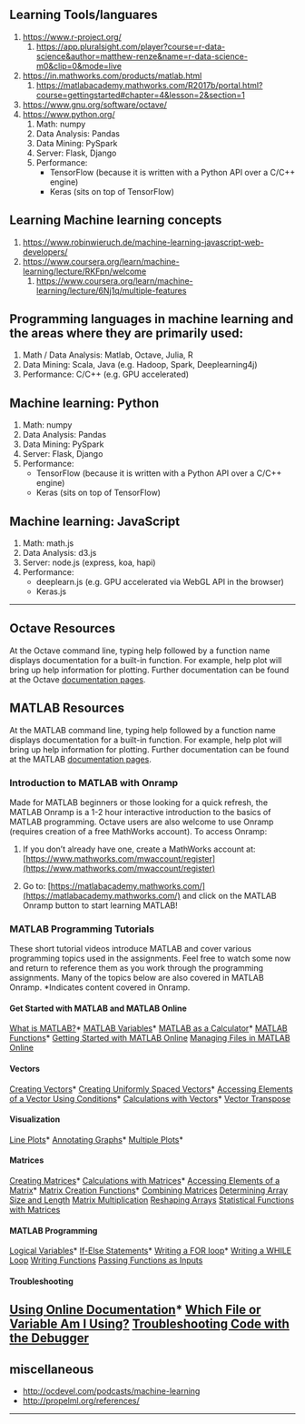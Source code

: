 ## Learning Tools/languares
1. https://www.r-project.org/
      1. https://app.pluralsight.com/player?course=r-data-science&author=matthew-renze&name=r-data-science-m0&clip=0&mode=live
2. https://in.mathworks.com/products/matlab.html
      1. https://matlabacademy.mathworks.com/R2017b/portal.html?course=gettingstarted#chapter=4&lesson=2&section=1
3. https://www.gnu.org/software/octave/
4. https://www.python.org/
      1. Math: numpy
      2. Data Analysis: Pandas
      3. Data Mining: PySpark
      4. Server: Flask, Django
      5. Performance:
          * TensorFlow (because it is written with a Python API over a C/C++ engine)
          * Keras (sits on top of TensorFlow)

## Learning Machine learning concepts
1. https://www.robinwieruch.de/machine-learning-javascript-web-developers/
2. https://www.coursera.org/learn/machine-learning/lecture/RKFpn/welcome
      1. https://www.coursera.org/learn/machine-learning/lecture/6Nj1q/multiple-features


## Programming languages in machine learning and the areas where they are primarily used:
1. Math / Data Analysis: Matlab, Octave, Julia, R
2. Data Mining: Scala, Java (e.g. Hadoop, Spark, Deeplearning4j)
3. Performance: C/C++ (e.g. GPU accelerated)

## Machine learning: Python
1. Math: numpy
2. Data Analysis: Pandas
3. Data Mining: PySpark
4. Server: Flask, Django
5. Performance:
    * TensorFlow (because it is written with a Python API over a C/C++ engine)
    * Keras (sits on top of TensorFlow)

## Machine learning: JavaScript
1. Math: math.js
2. Data Analysis: d3.js
3. Server: node.js (express, koa, hapi)
4. Performance:
    * deeplearn.js (e.g. GPU accelerated via WebGL API in the browser)
    * Keras.js
---------------------------------------------------------
## Octave Resources
At the Octave command line, typing help followed by a function name displays documentation for a built-in function. For example, help plot will bring up help information for plotting. Further documentation can be found at the Octave [documentation pages](http://www.gnu.org/software/octave/doc/interpreter/).

## MATLAB Resources
At the MATLAB command line, typing help followed by a function name displays documentation for a built-in function. For example, help plot will bring up help information for plotting. Further documentation can be found at the MATLAB [documentation pages](http://www.mathworks.com/help/matlab/).

### Introduction to MATLAB with Onramp
Made for MATLAB beginners or those looking for a quick refresh, the MATLAB Onramp is a 1-2 hour interactive introduction to the basics of MATLAB programming. Octave users are also welcome to use Onramp (requires creation of a free MathWorks account). To access Onramp:

1.	If you don’t already have one, create a MathWorks account at: [https://www.mathworks.com/mwaccount/register](https://www.mathworks.com/mwaccount/register)

2.	Go to: [https://matlabacademy.mathworks.com/](https://matlabacademy.mathworks.com/) and click on the MATLAB Onramp button to start learning MATLAB!

### MATLAB Programming Tutorials
These short tutorial videos introduce MATLAB and cover various programming topics used in the assignments. Feel free to watch some now and return to reference them as you work through the programming assignments. Many of the topics below are also covered in MATLAB Onramp. *Indicates content covered in Onramp.

#### Get Started with MATLAB and MATLAB Online
[What is MATLAB?](https://youtu.be/WYG2ZZjgp5M)*
[MATLAB Variables](https://youtu.be/0w9NKt6Fixk)*
[MATLAB as a Calculator](https://youtu.be/aRSkNpCSgWY)*
[MATLAB Functions](https://youtu.be/RJp46UVQBic)*
[Getting Started with MATLAB Online](https://youtu.be/XjzxCVWKz58)
[Managing Files in MATLAB Online](https://youtu.be/B3lWLIrYjC0)
#### Vectors
[Creating Vectors](https://youtu.be/R5Mnkrk9Mos)*
[Creating Uniformly Spaced Vectors](https://youtu.be/_zqTOV5yl8Y)*
[Accessing Elements of a Vector Using Conditions](https://youtu.be/8D04GW_foQ0)*
[Calculations with Vectors](https://youtu.be/VQaZ0TvjF0c)*
[Vector Transpose](https://youtu.be/vgRLwjHBmsg)
#### Visualization
[Line Plots](https://youtu.be/-hhJoveE4sY)*
[Annotating Graphs](https://youtu.be/JyovEGPSdoI)*
[Multiple Plots](https://youtu.be/fBx8EFuXFLM)*
#### Matrices
[Creating Matrices](https://youtu.be/qdTdwTh6jMo)*
[Calculations with Matrices](https://youtu.be/mzzJ9gnMrYE)*
[Accessing Elements of a Matrix](https://youtu.be/uWPHxpTuZRA)*
[Matrix Creation Functions](https://youtu.be/VPcbpVd_mPA)*
[Combining Matrices](https://youtu.be/ejTr3ekTTyA)
[Determining Array Size and Length](https://youtu.be/IF9-ffmxuy8)
[Matrix Multiplication](https://youtu.be/4hsx3bdNjGk)
[Reshaping Arrays](https://youtu.be/UQpDIHlFo8A)
[Statistical Functions with Matrices](https://youtu.be/Y97W3_u7cM4)
#### MATLAB Programming
[Logical Variables](https://youtu.be/bRMg4GsFDQ8)*
[If-Else Statements](https://youtu.be/JZSuU-Laigo)*
[Writing a FOR loop](https://youtu.be/lg65bzgvI5c)*
[Writing a WHILE Loop](https://youtu.be/PKH5lCMJXbk)
[Writing Functions](https://youtu.be/GrcNN04eqXU)
[Passing Functions as Inputs](https://youtu.be/aNCwR9dRjHs)
#### Troubleshooting
[Using Online Documentation](https://youtu.be/54n5zJwR8aM)*
[Which File or Variable Am I Using?](https://youtu.be/Z09BvGeYNdE)
[Troubleshooting Code with the Debugger](https://youtu.be/DB4aJMnZtNQ)
---------------------------------------------------------

## miscellaneous
* http://ocdevel.com/podcasts/machine-learning
* http://propelml.org/references/
---------------------------------------------------------

